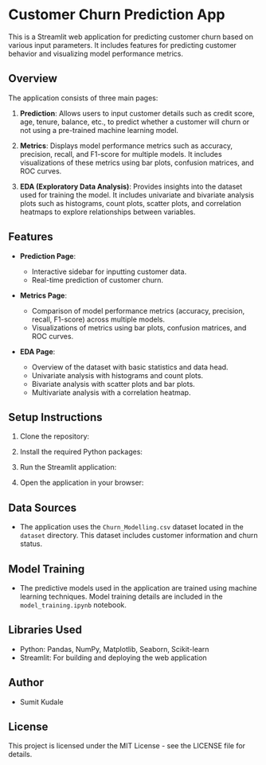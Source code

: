 # Customer Churn Prediction App

This is a Streamlit web application for predicting customer churn based on various input parameters. It includes features for predicting customer behavior and visualizing model performance metrics.

## Overview

The application consists of three main pages:

1. **Prediction**: Allows users to input customer details such as credit score, age, tenure, balance, etc., to predict whether a customer will churn or not using a pre-trained machine learning model.

2. **Metrics**: Displays model performance metrics such as accuracy, precision, recall, and F1-score for multiple models. It includes visualizations of these metrics using bar plots, confusion matrices, and ROC curves.

3. **EDA (Exploratory Data Analysis)**: Provides insights into the dataset used for training the model. It includes univariate and bivariate analysis plots such as histograms, count plots, scatter plots, and correlation heatmaps to explore relationships between variables.

## Features

- **Prediction Page**:
  - Interactive sidebar for inputting customer data.
  - Real-time prediction of customer churn.
  
- **Metrics Page**:
  - Comparison of model performance metrics (accuracy, precision, recall, F1-score) across multiple models.
  - Visualizations of metrics using bar plots, confusion matrices, and ROC curves.

- **EDA Page**:
  - Overview of the dataset with basic statistics and data head.
  - Univariate analysis with histograms and count plots.
  - Bivariate analysis with scatter plots and bar plots.
  - Multivariate analysis with a correlation heatmap.

## Setup Instructions

1. Clone the repository:

2. Install the required Python packages:

3. Run the Streamlit application:

4. Open the application in your browser:


## Data Sources

- The application uses the `Churn_Modelling.csv` dataset located in the `dataset` directory. This dataset includes customer information and churn status.

## Model Training

- The predictive models used in the application are trained using machine learning techniques. Model training details are included in the `model_training.ipynb` notebook.

## Libraries Used

- Python: Pandas, NumPy, Matplotlib, Seaborn, Scikit-learn
- Streamlit: For building and deploying the web application

## Author

- Sumit Kudale

## License

This project is licensed under the MIT License - see the LICENSE file for details.



